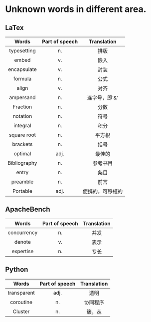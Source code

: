 # Unknown words in different area.

## LaTex
|    Words     | Part of speech |   Translation    |
| :----------: | :------------: | :--------------: |
| typesetting  |       n.       |       排版       |
|    embed     |       v.       |       嵌入       |
| encapsulate  |       v.       |       封装       |
|   formula    |       n.       |       公式       |
|    align     |       v.       |       对齐       |
|  ampersand   |       n.       |  连字号，即'&'   |
|   Fraction   |       n.       |       分数       |
|   notation   |       n.       |       符号       |
|   integral   |       n.       |       积分       |
| square root  |       n.       |      平方根      |
|   brackets   |       n.       |       括号       |
|   optimal    |      adj.      |      最佳的      |
| Bibliography |       n.       |     参考书目     |
|    entry     |       n.       |       条目       |
|   preamble   |       n.       |       前言       |
|   Portable   |      adj.      | 便携的，可移植的 |

## ApacheBench
|    Words    | Part of speech | Translation |
| :---------: | :------------: | :---------: |
| concurrency |       n.       |    并发     |
|   denote    |       v.       |    表示     |
|  expertise  |       n.       |    专长     |

## Python
|    Words    | Part of speech | Translation |
| :---------: | :------------: | :---------: |
| transparent |      adj.      |    透明     |
|  coroutine  |       n.       |  协同程序   |
|   Cluster   |       n.       |   簇，丛    |
